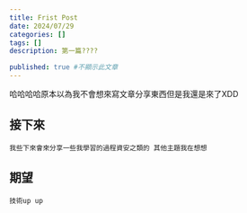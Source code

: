 ```yaml
---
title: Frist Post
date: 2024/07/29
categories: []
tags: []
description: 第一篇????

published: true #不顯示此文章
---
```


哈哈哈哈原本以為我不會想來寫文章分享東西但是我還是來了XDD

## 接下來

    我些下來會來分享一些我學習的過程資安之類的 其他主題我在想想

## 期望

    技術up up




